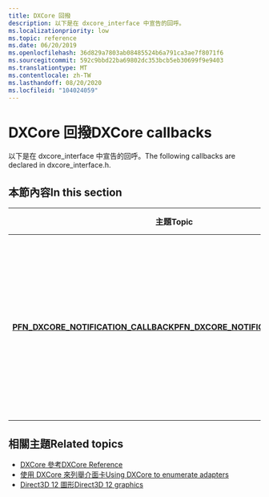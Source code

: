 ```yaml
---
title: DXCore 回撥
description: 以下是在 dxcore_interface 中宣告的回呼。
ms.localizationpriority: low
ms.topic: reference
ms.date: 06/20/2019
ms.openlocfilehash: 36d829a7803ab08485524b6a791ca3ae7f8071f6
ms.sourcegitcommit: 592c9bbd22ba69802dc353bcb5eb30699f9e9403
ms.translationtype: MT
ms.contentlocale: zh-TW
ms.lasthandoff: 08/20/2020
ms.locfileid: "104024059"
---
```

# <a name="dxcore-callbacks"></a><span data-ttu-id="4855f-103">DXCore 回撥</span><span class="sxs-lookup"><span data-stu-id="4855f-103">DXCore callbacks</span></span>

<span data-ttu-id="4855f-104">以下是在 dxcore_interface 中宣告的回呼。</span><span class="sxs-lookup"><span data-stu-id="4855f-104">The following callbacks are declared in dxcore_interface.h.</span></span>

## <a name="in-this-section"></a><span data-ttu-id="4855f-105">本節內容</span><span class="sxs-lookup"><span data-stu-id="4855f-105">In this section</span></span>

| <span data-ttu-id="4855f-106">主題</span><span class="sxs-lookup"><span data-stu-id="4855f-106">Topic</span></span> | <span data-ttu-id="4855f-107">描述</span><span class="sxs-lookup"><span data-stu-id="4855f-107">Description</span></span> |
|-|-|
| [<span data-ttu-id="4855f-108">**PFN_DXCORE_NOTIFICATION_CALLBACK**</span><span class="sxs-lookup"><span data-stu-id="4855f-108">**PFN_DXCORE_NOTIFICATION_CALLBACK**</span></span>](./dxcore_interface/nc-dxcore_interface-pfn_dxcore_notification_callback.md) | <span data-ttu-id="4855f-109">回呼函式 (由您的應用程式所執行) ，由 DXCore 物件針對通知事件呼叫。</span><span class="sxs-lookup"><span data-stu-id="4855f-109">A callback function (implemented by your application), which is called by a DXCore object for notification events.</span></span> |

## <a name="related-topics"></a><span data-ttu-id="4855f-110">相關主題</span><span class="sxs-lookup"><span data-stu-id="4855f-110">Related topics</span></span>

* [<span data-ttu-id="4855f-111">DXCore 參考</span><span class="sxs-lookup"><span data-stu-id="4855f-111">DXCore Reference</span></span>](./dxcore-reference.md)
* [<span data-ttu-id="4855f-112">使用 DXCore 來列舉介面卡</span><span class="sxs-lookup"><span data-stu-id="4855f-112">Using DXCore to enumerate adapters</span></span>](./dxcore-enum-adapters.md)
* [<span data-ttu-id="4855f-113">Direct3D 12 圖形</span><span class="sxs-lookup"><span data-stu-id="4855f-113">Direct3D 12 graphics</span></span>](../direct3d12/direct3d-12-graphics.md)